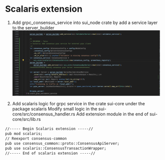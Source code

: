 # Scalaris extension

1. Add grpc_consensus_service into sui_node crate by add a service layer to the server_builder
![alt text](lib.png)

2. Add scalaris logic for grpc service in the crate sui-core under the package scalaris
Modify small logic in the sui-core/src/consensus_handler.rs
Add extension module in the end of  sui-core/src/lib.rs

```
//----- Begin Scalaris extension -----//
pub mod scalaris;
// Reexport consensus-common
pub use consensus_common::proto::ConsensusApiServer;
pub use scalaris::ConsensusTransactionWrapper;
//----- End of scalaris extension -----//

```
